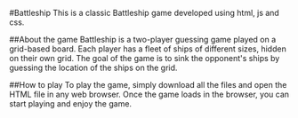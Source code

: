 #Battleship
This is a classic Battleship game developed using html, js and css.

##About the game
Battleship is a two-player guessing game played on a grid-based board. Each player has a fleet of ships of different sizes, hidden on their own grid. The goal of the game is to sink the opponent's ships by guessing the location of the ships on the grid.

##How to play
To play the game, simply download all the files and open the HTML file in any web browser. Once the game loads in the browser, you can start playing and enjoy the game.